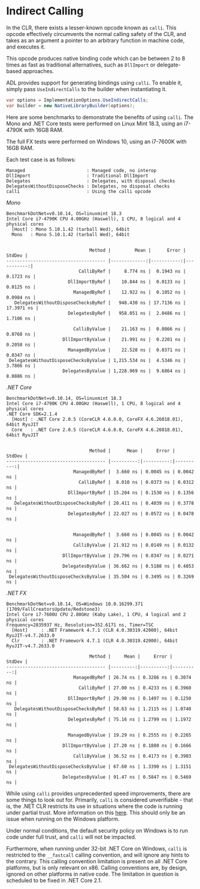 Indirect Calling
================

In the CLR, there exists a lesser-known opcode known as `calli`. This opcode effectively circumvents the normal calling
safety of the CLR, and takes as an argument a pointer to an arbitrary function in machine code, and executes it.

This opcode produces native binding code which can be between 2 to 8 times as fast as traditional alternatives, such as
`DllImport` or delegate-based approaches.

ADL provides support for generating bindings using `calli`. To enable it, simply pass `UseIndirectCalls` to the builder
when instantiating it.

```c#
var options = ImplementationOptions.UseIndirectCalls;
var builder = new NativeLibraryBuilder(options);
``` 

Here are some benchmarks to demonstrate the benefits of using `calli`.
The Mono and .NET Core tests were performed on Linux Mint 18.3, using an i7-4790K with 16GB RAM.

The full FX tests were performed on Windows 10, using an i7-7600K with 16GB RAM.

Each test case is as follows:
```
Managed                       : Managed code, no interop
DllImport                     : Traditional DllImport
Delegates                     : Delegates, with disposal checks
DelegatesWithoutDisposeChecks : Delegates, no disposal checks
calli                         : Using the calli opcode
```

*Mono*
```
BenchmarkDotNet=v0.10.14, OS=linuxmint 18.3
Intel Core i7-4790K CPU 4.00GHz (Haswell), 1 CPU, 8 logical and 4 physical cores
  [Host] : Mono 5.10.1.42 (tarball Wed), 64bit
  Mono   : Mono 5.10.1.42 (tarball Wed), 64bit


                               Method |         Mean |      Error |     StdDev |
------------------------------------- |-------------:|-----------:|-----------:|
                           CalliByRef |     8.774 ns |  0.1943 ns |  0.1723 ns |
                       DllImportByRef |    10.844 ns |  0.0133 ns |  0.0125 ns |
                         ManagedByRef |    12.922 ns |  0.1052 ns |  0.0984 ns |
   DelegatesWithoutDisposeChecksByRef |   948.430 ns | 17.7136 ns | 17.3971 ns |
                       DelegatesByRef |   958.051 ns |  2.0486 ns |  1.7106 ns |

                         CalliByValue |    21.163 ns |  0.0866 ns |  0.0768 ns |
                     DllImportByValue |    21.991 ns |  0.2201 ns |  0.2058 ns |
                       ManagedByValue |    22.528 ns |  0.0371 ns |  0.0347 ns |
 DelegatesWithoutDisposeChecksByValue | 1,215.534 ns |  4.5346 ns |  3.7866 ns |
                     DelegatesByValue | 1,228.969 ns |  9.6864 ns |  8.0886 ns |
```

*.NET Core*
```
BenchmarkDotNet=v0.10.14, OS=linuxmint 18.3
Intel Core i7-4790K CPU 4.00GHz (Haswell), 1 CPU, 8 logical and 4 physical cores
.NET Core SDK=2.1.4
  [Host] : .NET Core 2.0.5 (CoreCLR 4.6.0.0, CoreFX 4.6.26018.01), 64bit RyuJIT
  Core   : .NET Core 2.0.5 (CoreCLR 4.6.0.0, CoreFX 4.6.26018.01), 64bit RyuJIT


                               Method |      Mean |     Error |    StdDev |
------------------------------------- |----------:|----------:|----------:|
                         ManagedByRef |  3.660 ns | 0.0045 ns | 0.0042 ns |
                           CalliByRef |  8.010 ns | 0.0373 ns | 0.0312 ns |
                       DllImportByRef | 15.204 ns | 0.1530 ns | 0.1356 ns |
   DelegatesWithoutDisposeChecksByRef | 20.411 ns | 0.4039 ns | 0.3778 ns |
                       DelegatesByRef | 22.027 ns | 0.0572 ns | 0.0478 ns |


                         ManagedByRef |  3.660 ns | 0.0045 ns | 0.0042 ns |
                         CalliByValue | 21.912 ns | 0.0149 ns | 0.0132 ns |
                     DllImportByValue | 29.796 ns | 0.0347 ns | 0.0271 ns |
                     DelegatesByValue | 36.662 ns | 0.5188 ns | 0.4853 ns |
 DelegatesWithoutDisposeChecksByValue | 35.504 ns | 0.3495 ns | 0.3269 ns |
```

*.NET FX*
```
BenchmarkDotNet=v0.10.14, OS=Windows 10.0.16299.371 (1709/FallCreatorsUpdate/Redstone3)
Intel Core i7-7600U CPU 2.80GHz (Kaby Lake), 1 CPU, 4 logical and 2 physical cores
Frequency=2835937 Hz, Resolution=352.6171 ns, Timer=TSC
  [Host]     : .NET Framework 4.7.1 (CLR 4.0.30319.42000), 64bit RyuJIT-v4.7.2633.0
  Clr        : .NET Framework 4.7.1 (CLR 4.0.30319.42000), 64bit RyuJIT-v4.7.2633.0

                               Method |     Mean |     Error |    StdDev |
------------------------------------- |---------:|----------:|----------:|
                         ManagedByRef | 26.74 ns | 0.3286 ns | 0.3074 ns |
                           CalliByRef | 27.00 ns | 0.4233 ns | 0.3960 ns |
                       DllImportByRef | 29.90 ns | 0.1497 ns | 0.1250 ns |
   DelegatesWithoutDisposeChecksByRef | 58.63 ns | 1.2115 ns | 1.0740 ns |
                       DelegatesByRef | 75.16 ns | 1.2799 ns | 1.1972 ns |

                       ManagedByValue | 19.29 ns | 0.2555 ns | 0.2265 ns |                       
                     DllImportByValue | 27.20 ns | 0.1880 ns | 0.1666 ns |
                         CalliByValue | 36.52 ns | 0.4173 ns | 0.3903 ns |
 DelegatesWithoutDisposeChecksByValue | 67.60 ns | 1.3390 ns | 1.3151 ns |
                     DelegatesByValue | 91.47 ns | 0.5847 ns | 0.5469 ns |
```


While using `calli` provides unprecedented speed improvements, there are some things to look out for. Primarily, `calli`
is considered unverifiable - that is, the .NET CLR restricts its use in situations where the code is running under 
partial trust. More information on this [here][calli-unverifiable]. This should only be an issue when running on the 
Windows platform.

Under normal conditions, the default security policy on Windows is to run code under full trust, and `calli` will not be
impacted.

Furthermore, when running under 32-bit .NET Core on Windows, `calli` is restricted to the `__fastcall` calling 
convention, and will ignore any hints to the contrary. This calling convention limitation is present on all .NET Core
platforms, but is only relevant on x86. Calling conventions are, by design, ignored on other platforms in native code.
The limitation in question is scheduled to be fixed in .NET Core 2.1.


[calli-unverifiable]: https://blogs.msdn.microsoft.com/shawnfa/2004/06/14/calli-is-not-verifiable/
[benchmark-netcore]: https://i.imgur.com/9sjFxkB.png
[benchmark-mono]: https://i.imgur.com/isPcqZ5.png
